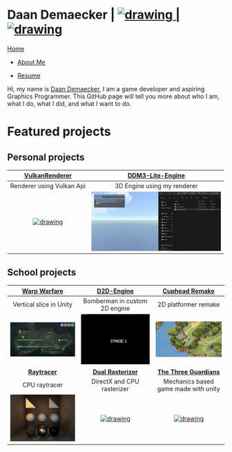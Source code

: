<link href="Content/StyleSheet.css" rel="stylesheet"/> 

# Daan Demaecker | <a href="https://www.linkedin.com/in/daan-demaecker-3737b0265/"><img src="https://content.linkedin.com/content/dam/me/business/en-us/amp/brand-site/v2/bg/LI-Bug.svg.original.svg" alt="drawing" width="25"/> | <a href="https://github.com/DaanDemaecker"><img src="https://github.githubassets.com/assets/GitHub-Mark-ea2971cee799.png" alt="drawing" width="25"/>

<div class="nav-bar">
  <md-block>

<a href="#" class="selected">Home</a>
- <a href="AboutMe/">About Me</a>
- <a href="Resume/">Resume</a>

  </md-block>
</div>

Hi, my name is [Daan Demaecker](./AboutMe), I am a game developer and aspiring Graphics Programmer. This GitHub page will tell you more about who I am, what I do, what I did, and what I want to do. 

# Featured projects

## Personal projects

|[**VulkanRenderer**](Projects/VulkanRenderer/)|[**DDM3-Lite-Engine**](Projects/DDM3-Lite-Engine/)|
|:----------------------------------------:|:----------------------------------------:|
| Renderer using Vulkan Api | 3D Engine using my renderer |
|<a href="VulkanRenderer/"><img src="Content/VulkanRenderer3D.gif" alt="drawing" width="300"/>|<a href="DDM3-Lite-Engine/"><img src="Content/DDM3-Lite-Engine.gif" alt="drawing" width="300"/>|


## School projects

|[**Warp Warfare**](Projects/WarpWarfare/)|[**D2D-Engine**](Projects/D2D-Engine/)|[**Cuphead Remake**](Projects/CupheadRemake/)|
|:----------------------------------------:|:----------------------------------------:|:----------------------------------------:|
| Vertical slice in Unity| Bomberman in custom 2D engine | 2D platformer remake |
|<a href="WarpWarfare/"><img src="Content/WarpWarfare.png" alt="drawing" width="300"/>|<a href="D2D-Engine/"><img src="Content/Bomberman.gif" alt="drawing" width="300"/>|<a href="CupheadRemake/"><img src="Content/Cuphead.gif" alt="drawing" width="300"/>|
|[**Raytracer**](Projects/SoftwareRayTracer/)|[**Dual Rasterizer**](Projects/DualRasterizer/)|[**The Three Guardians**](Projects/TheThreeGuardians/)|
| CPU raytracer | DirectX and CPU rasterizer | Mechanics based game made with unity |
|<a href="SoftwareRayTracer/"><img src="Content/RayTracer.gif" alt="drawing" width="300"/>|<a href="DualRasterizer/"><img src="Content/DualRasterizer.gif" alt="drawing" width="300"/>| <a href="TheThreeGuardians/"><img src="Content/TheThreeGuardians.gif" alt="drawing" width="300"/>